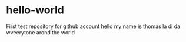 # hello-world
First test repository for github account 
hello my name is thomas la di da wveerytone arond the world
